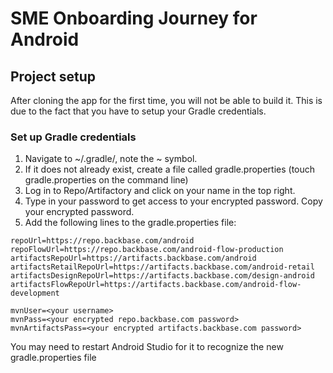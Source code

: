 # SME Onboarding Journey for Android

## Project setup
After cloning the app for the first time, you will not be able to build it.
This is due to the fact that you have to setup your Gradle credentials.

### Set up Gradle credentials
1. Navigate to ~/.gradle/, note the ~ symbol.
2. If it does not already exist, create a file called gradle.properties (touch gradle.properties on the command line)
3. Log in to Repo/Artifactory and click on your name in the top right.
4. Type in your password to get access to your encrypted password. Copy your encrypted password.
5. Add the following lines to the gradle.properties file:

```
repoUrl=https://repo.backbase.com/android
repoFlowUrl=https://repo.backbase.com/android-flow-production
artifactsRepoUrl=https://artifacts.backbase.com/android 
artifactsRetailRepoUrl=https://artifacts.backbase.com/android-retail
artifactsDesignRepoUrl=https://artifacts.backbase.com/design-android
artifactsFlowRepoUrl=https://artifacts.backbase.com/android-flow-development

mvnUser=<your username>
mvnPass=<your encrypted repo.backbase.com password>
mvnArtifactsPass=<your encrypted artifacts.backbase.com password>
```
You may need to restart Android Studio for it to recognize the new gradle.properties file
